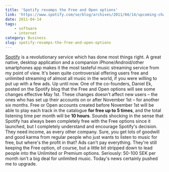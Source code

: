 ```yaml
---
title: 'Spotify revamps the Free and Open options'
link: 'https://www.spotify.com/se/blog/archives/2011/04/14/upcoming-changes-to-spotify-free-open'
date: 2011-04-14
tags:
    - software
    - internet
category: Business
slug: spotify-revamps-the-free-and-open-options
---
```


[Spotify](http://spotify.com) is a revolutionary service which has done most things right. A great
native, desktop application and a companion iPhone/Android/other smartphones app makes it the most
tasteful music streaming service from my point of view. It's been quite controversial offering users
free and unlimited streaming of almost all music in the world, if you were willing to put up with a
few ads. Up until now. One of the co-founders, Daniel Ek, posted on the Spotify blog that the Free
and Open options will see some changes effective May 1st. These changes doesn't affect new users
– the ones who has set up their accounts on or after November 1st – for another six months. Free or
Open accounts created before November 1st will be able to play each track in the catalogue **for
free up to 5 times**, and the total listening time per month will be **10 hours**. Sounds shocking
in the sense that Spotify has always been completely free with the Free options since it launched,
but I completely understand and encourage Spotify's decision. They need income, as every other
company. Sure, you get lots of goodwill and good karma from regular people who just wants to listen
to music for free, but where's the profit in that? Ads can't pay everything. They're still keeping
the Free option, of course, but a little bit stripped down to lead people into the Unlimited or
Premium options. Seriously: 50-100 SEK per month isn't a big deal for unlimited music. Today's news
certainly pushed me to upgrade.
